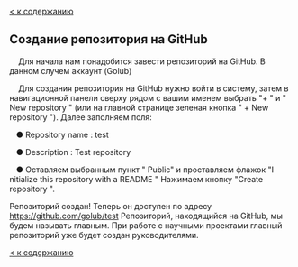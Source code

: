 [< к содержанию](./readme.md)

## Создание репозитория на GitHub

&nbsp;
&#160;
Для начала нам
понадобится завести репозиторий на GitHub. В данном случем аккаунт (Golub)

&nbsp;
&#160;
Для создания репозитория на GitHub нужно войти в систему, затем в навигационной
панели сверху рядом с вашим именем выбрать "+ " и " New repository " (или на главной
странице зеленая кнопка " + New repository "). Далее заполняем поля:

&nbsp;
&#160;● Repository name : test

&nbsp;
&#160;● Description : Test repository

&nbsp;
&#160;● Оставляем выбранным пункт " Public" и проставляем флажок "I nitialize this repository
with a README "
Нажимаем кнопку "Create repository ". 

Репозиторий создан! Теперь он доступен по адресу
https://github.com/golub/test
Репозиторий, находящийся на GitHub, мы будем называть главным. При работе с
научными проектами главный репозиторий уже будет создан руководителями.

[< к содержанию](./readme.md)